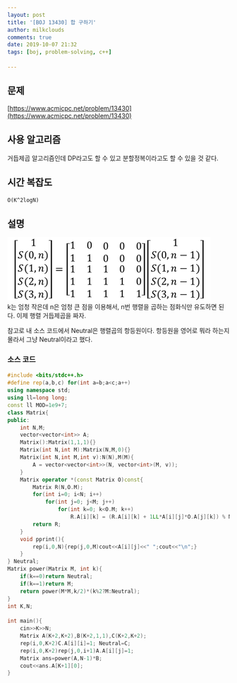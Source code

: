 ```yaml
---
layout: post
title: '[BOJ 13430] 합 구하기'
author: milkclouds
comments: true
date: 2019-10-07 21:32
tags: [boj, problem-solving, c++]

---
```

 

## 문제
[https://www.acmicpc.net/problem/13430](https://www.acmicpc.net/problem/13430)  


## 사용 알고리즘  
거듭제곱 알고리즘인데 DP라고도 할 수 있고 분할정복이라고도 할 수 있을 것 같다.  


## 시간 복잡도  
`O(K^2logN)`  


## 설명  
![점화식](/files/boj_13430.png)  
k는 엄청 작은데 n은 엄청 큰 점을 이용해서, n번 행렬을 곱하는 점화식만 유도하면 된다. 이제 행렬 거듭제곱을 짜자.  

참고로 내 소스 코드에서 Neutral은 행렬곱의 항등원이다. 항등원을 영어로 뭐라 하는지 몰라서 그냥 Neutral이라고 했다.


### 소스 코드
```cpp
#include <bits/stdc++.h>
#define rep(a,b,c) for(int a=b;a<c;a++)
using namespace std;
using ll=long long;
const ll MOD=1e9+7;
class Matrix{
public:
	int N,M;
	vector<vector<int>> A;
	Matrix():Matrix(1,1,1){}
	Matrix(int N,int M):Matrix(N,M,0){}
	Matrix(int N,int M,int v):N(N),M(M){
		A = vector<vector<int>>(N, vector<int>(M, v));
	}
	Matrix operator *(const Matrix O)const{
		Matrix R(N,O.M);
		for(int i=0; i<N; i++)
			for(int j=0; j<M; j++)
				for(int k=0; k<O.M; k++)
					R.A[i][k] = (R.A[i][k] + 1LL*A[i][j]*O.A[j][k]) % MOD;
		return R;
	}
	void pprint(){
		rep(i,0,N){rep(j,0,M)cout<<A[i][j]<<" ";cout<<"\n";}
	}
} Neutral;
Matrix power(Matrix M, int k){
	if(k==0)return Neutral;
	if(k==1)return M;
	return power(M*M,k/2)*(k%2?M:Neutral);
}
int K,N;

int main(){
	cin>>K>>N;
	Matrix A(K+2,K+2),B(K+2,1,1),C(K+2,K+2);
	rep(i,0,K+2)C.A[i][i]=1; Neutral=C; 
	rep(i,0,K+2)rep(j,0,i+1)A.A[i][j]=1;
	Matrix ans=power(A,N-1)*B;
	cout<<ans.A[K+1][0];
}
```